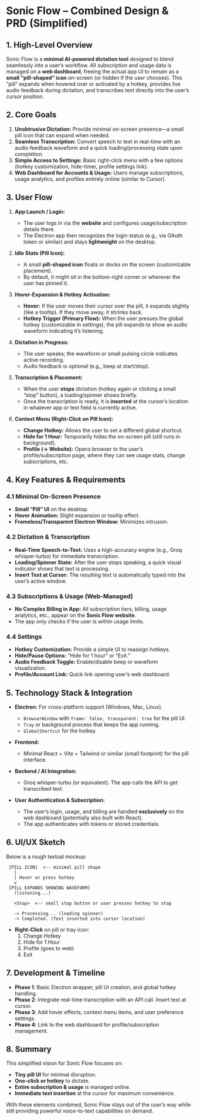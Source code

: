 # Sonic Flow – Combined Design & PRD (Simplified)

## 1. High-Level Overview
Sonic Flow is a **minimal AI-powered dictation tool** designed to blend seamlessly into a user’s workflow. All subscription and usage data is managed on a **web dashboard**, freeing the actual app UI to remain as a **small “pill-shaped” icon** on-screen (or hidden if the user chooses). This “pill” expands when hovered over or activated by a hotkey, provides live audio feedback during dictation, and transcribes text directly into the user’s cursor position.

## 2. Core Goals

1. **Unobtrusive Dictation:** Provide minimal on-screen presence—a small pill icon that can expand when needed.
2. **Seamless Transcription:** Convert speech to text in real-time with an audio feedback waveform and a quick loading/processing state upon completion.
3. **Simple Access to Settings:** Basic right-click menu with a few options (hotkey customization, hide-timer, profile settings link).
4. **Web Dashboard for Accounts & Usage:** Users manage subscriptions, usage analytics, and profiles entirely online (similar to Cursor).

## 3. User Flow

1. **App Launch / Login:**
   - The user logs in via the **website** and configures usage/subscription details there.
   - The Electron app then recognizes the login status (e.g., via OAuth token or similar) and stays **lightweight** on the desktop.

2. **Idle State (Pill Icon):**
   - A small **pill-shaped icon** floats or docks on the screen (customizable placement).
   - By default, it might sit in the bottom-right corner or wherever the user has pinned it.

3. **Hover-Expansion & Hotkey Activation:**
   - **Hover:** If the user moves their cursor over the pill, it expands slightly (like a tooltip). If they move away, it shrinks back.
   - **Hotkey Trigger (Primary Flow):** When the user presses the global hotkey (customizable in settings), the pill expands to show an audio waveform indicating it’s listening.

4. **Dictation in Progress:**
   - The user speaks; the waveform or small pulsing circle indicates active recording.
   - Audio feedback is optional (e.g., beep at start/stop).

5. **Transcription & Placement:**
   - When the user **stops** dictation (hotkey again or clicking a small “stop” button), a loading/spinner shows briefly.
   - Once the transcription is ready, it is **inserted** at the cursor’s location in whatever app or text field is currently active.

6. **Context Menu (Right-Click on Pill Icon):**
   - **Change Hotkey:** Allows the user to set a different global shortcut.
   - **Hide for 1 Hour:** Temporarily hides the on-screen pill (still runs in background).
   - **Profile (→ Website):** Opens browser to the user’s profile/subscription page, where they can see usage stats, change subscriptions, etc.

## 4. Key Features & Requirements

### 4.1 Minimal On-Screen Presence
- **Small “Pill” UI** on the desktop.
- **Hover Animation:** Slight expansion or tooltip effect.
- **Frameless/Transparent Electron Window:** Minimizes intrusion.

### 4.2 Dictation & Transcription
- **Real-Time Speech-to-Text:** Uses a high-accuracy engine (e.g., Groq whisper-turbo) for immediate transcription.
- **Loading/Spinner State:** After the user stops speaking, a quick visual indicator shows that text is processing.
- **Insert Text at Cursor:** The resulting text is automatically typed into the user’s active window.

### 4.3 Subscriptions & Usage (Web-Managed)
- **No Complex Billing in App:** All subscription tiers, billing, usage analytics, etc., appear on the **Sonic Flow website**.
- The app only checks if the user is within usage limits.

### 4.4 Settings
- **Hotkey Customization:** Provide a simple UI to reassign hotkeys.
- **Hide/Pause Options:** “Hide for 1 hour” or “Exit.”
- **Audio Feedback Toggle:** Enable/disable beep or waveform visualization.
- **Profile/Account Link:** Quick link opening user’s web dashboard.

## 5. Technology Stack & Integration

- **Electron:** For cross-platform support (Windows, Mac, Linux).
  - `BrowserWindow` with `frame: false, transparent: true` for the pill UI.
  - `Tray` or background process that keeps the app running.
  - `GlobalShortcut` for the hotkey.

- **Frontend:** 
  - Minimal React + Vite + Tailwind or similar (small footprint) for the pill interface.

- **Backend / AI Integration:**
  - Groq whisper-turbo (or equivalent). The app calls the API to get transcribed text.

- **User Authentication & Subscription:**
  - The user’s login, usage, and billing are handled **exclusively** on the web dashboard (potentially also built with React).
  - The app authenticates with tokens or stored credentials.

## 6. UI/UX Sketch

Below is a rough textual mockup:

```
 [PILL ICON]  <-- minimal pill shape
   |
   | Hover or press hotkey
   v
 [PILL EXPANDS SHOWING WAVEFORM] 
   (listening...)

   <Stop>  <-- small stop button or user presses hotkey to stop

   -> Processing... (loading spinner)
   -> Completed. (Text inserted into cursor location)
```

- **Right-Click** on pill or tray icon:
  1. Change Hotkey
  2. Hide for 1 Hour
  3. Profile (goes to web)
  4. Exit

## 7. Development & Timeline

- **Phase 1**: Basic Electron wrapper, pill UI creation, and global hotkey handling.
- **Phase 2**: Integrate real-time transcription with an API call. Insert text at cursor.
- **Phase 3**: Add hover effects, context menu items, and user preference settings. 
- **Phase 4**: Link to the web dashboard for profile/subscription management.

## 8. Summary

This simplified vision for Sonic Flow focuses on:
- **Tiny pill UI** for minimal disruption.
- **One-click or hotkey** to dictate.
- **Entire subscription & usage** is managed online.
- **Immediate text insertion** at the cursor for maximum convenience.

With these elements combined, Sonic Flow stays out of the user’s way while still providing powerful voice-to-text capabilities on demand.